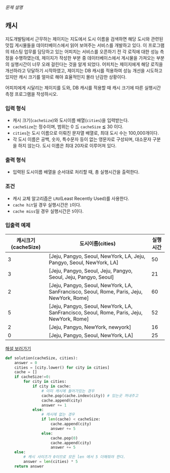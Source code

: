 ###### 문제 설명

## 캐시

지도개발팀에서 근무하는 제이지는 지도에서 도시 이름을 검색하면 해당 도시와 관련된 맛집 게시물들을 데이터베이스에서 읽어 보여주는 서비스를 개발하고 있다.
이 프로그램의 테스팅 업무를 담당하고 있는 어피치는 서비스를 오픈하기 전 각 로직에 대한 성능 측정을 수행하였는데, 제이지가 작성한 부분 중 데이터베이스에서 게시물을 가져오는 부분의 실행시간이 너무 오래 걸린다는 것을 알게 되었다.
어피치는 제이지에게 해당 로직을 개선하라고 닦달하기 시작하였고, 제이지는 DB 캐시를 적용하여 성능 개선을 시도하고 있지만 캐시 크기를 얼마로 해야 효율적인지 몰라 난감한 상황이다.

어피치에게 시달리는 제이지를 도와, DB 캐시를 적용할 때 캐시 크기에 따른 실행시간 측정 프로그램을 작성하시오.

### 입력 형식

- 캐시 크기(`cacheSize`)와 도시이름 배열(`cities`)을 입력받는다.
- `cacheSize`는 정수이며, 범위는 0 ≦ `cacheSize` ≦ 30 이다.
- `cities`는 도시 이름으로 이뤄진 문자열 배열로, 최대 도시 수는 100,000개이다.
- 각 도시 이름은 공백, 숫자, 특수문자 등이 없는 영문자로 구성되며, 대소문자 구분을 하지 않는다. 도시 이름은 최대 20자로 이루어져 있다.

### 출력 형식

- 입력된 도시이름 배열을 순서대로 처리할 때, 총 실행시간을 출력한다.

### 조건

- 캐시 교체 알고리즘은 `LRU`(Least Recently Used)를 사용한다.
- `cache hit`일 경우 실행시간은 `1`이다.
- `cache miss`일 경우 실행시간은 `5`이다.

### 입출력 예제

| 캐시크기(cacheSize) | 도시이름(cities)                                             | 실행시간 |
| ------------------- | ------------------------------------------------------------ | -------- |
| 3                   | [Jeju, Pangyo, Seoul, NewYork, LA, Jeju, Pangyo, Seoul, NewYork, LA] | 50       |
| 3                   | [Jeju, Pangyo, Seoul, Jeju, Pangyo, Seoul, Jeju, Pangyo, Seoul] | 21       |
| 2                   | [Jeju, Pangyo, Seoul, NewYork, LA, SanFrancisco, Seoul, Rome, Paris, Jeju, NewYork, Rome] | 60       |
| 5                   | [Jeju, Pangyo, Seoul, NewYork, LA, SanFrancisco, Seoul, Rome, Paris, Jeju, NewYork, Rome] | 52       |
| 2                   | [Jeju, Pangyo, NewYork, newyork]                             | 16       |
| 0                   | [Jeju, Pangyo, Seoul, NewYork, LA]                           | 25       |

[해설 보러가기](http://tech.kakao.com/2017/09/27/kakao-blind-recruitment-round-1/)



```python
def solution(cacheSize, cities):
    answer = 0
    cities = [city.lower() for city in cities]
    cache = []
    if cacheSize!=0:
        for city in cities:
            if city in cache:
                # 이미 캐시에 들어가있는 경우
                cache.pop(cache.index(city)) # 있는곳 꺼내주고
                cache.append(city)
                answer += 1
            else:
                # 캐시에 없는 경우
                if len(cache) < cacheSize:
                    cache.append(city)
                    answer += 5
                else:
                    cache.pop(0)
                    cache.append(city)
                    answer += 5
    else:
        # 캐시 사이즈가 0이므로 모든 len 에서 5 더해줘야 한다.
        answer = len(cities) * 5
    return answer
```


